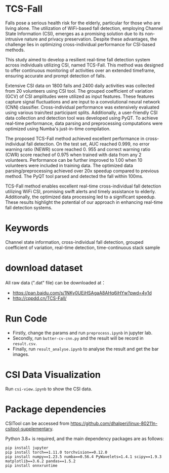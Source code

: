 # TCS-Fall
Falls pose a serious health risk for the elderly, particular for those who are living alone. The utilization of WiFi-based fall detection, employing Channel State Information (CSI), emerges as a promising solution due to its non-intrusive nature and privacy preservation. Despite these advantages, the challenge lies in optimizing cross-individual performance for CSI-based methods. 

This study aimed to develop a resilient real-time fall detection system across individuals utilizing CSI, named TCS-Fall. This method was designed to offer continuous monitoring of activities over an extended timeframe, ensuring accurate and prompt detection of falls. 

Extensive CSI data on 1800 falls and 2400 daily activities was collected from 20 volunteers using CSI tool. The grouped coefficient of variation (GCV) of CSI amplitudes were utilized as input features. These features capture signal fluctuations and are input to a convolutional neural network (CNN) classifier. Cross-individual performance was extensively evaluated using various train/test participant splits. Additionally, a user-friendly CSI data collection and detection tool was developed using PyQT. To achieve real-time performance, data parsing and preprocessing computations were optimized using Numba's just-in-time compilation.

The proposed TCS-Fall method achieved excellent performance in cross-individual fall detection. On the test set, AUC reached 0.999, no error warning ratio (NEWR) score reached 0. 955 and correct warning ratio (CWR) score reached of 0.975 when trained with data from any 2 volunteers. Performance can be further improved to 1.00 when 10 volunteers were included in training data. The optimized data parsing/preprocessing achieved over 20x speedup compared to previous method. The PyQT tool parsed and detected the fall within 100ms.

TCS-Fall method enables excellent real-time cross-individual fall detection utilizing WiFi CSI, promising swift alerts and timely assistance to elderly. Additionally, the optimized data processing led to a significant speedup. These results highlight the potential of our approach in enhancing real-time fall detection systems.

# Keywords
Channel state information, cross-individual fall detection, grouped coefficient of variation, real-time detection, time-continuous stack sample

# download dataset
All raw data (".dat" file) can be downloaded at：
* https://pan.baidu.com/s/1NKy0UEjHSAgaA8AHq6iHYw?pwd=4y1d
* http://cppdd.cn/TCS-Fall/

# Run Code
* Firstly, change the params and run ```preprocess.ipynb``` in jupyter lab.
* Secondly, run ```butter-cv-cnn.py``` and the result will be record in ```result.csv```.
* Finally, run ```result_analyse.ipynb``` to analyse the result and get the bar images.

# CSI Data Visualization
Run ```csi-view.ipynb``` to show the CSI data.

# Package dependencies
CSITool can be accessed from https://github.com/dhalperi/linux-80211n-csitool-supplementary.

Python 3.8+ is required, and the main dependency packages are as follows:
```
pip install jupyter
pip install torch==1.11.0 torchvision==0.12.0
pip install numpy==1.23.5 numba==0.56.4 PyWavelets=1.4.1 scipy==1.9.3 matplotlib==3.6.2 pandas==1.5.2
pip install onnxruntime
```
